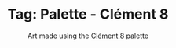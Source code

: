 ---
layout: portfolio
title: 'Tag: Palette - Clément 8'
subtitle: Art made using the [Clément 8](https://lospec.com/palette-list/clement-8) palette
permalink: /portfolio/tags/palette/clement8
type: tag
uid: clement8
pagination:
    enabled: true
    tag: [clement8]
---